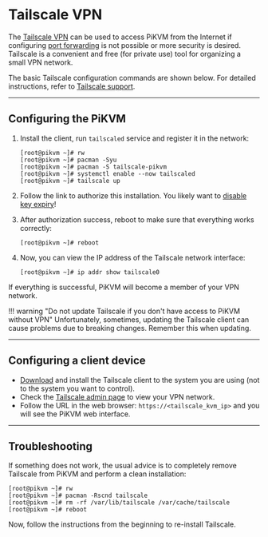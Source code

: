 # Tailscale VPN

The [Tailscale VPN](https://tailscale.com/) can be used to access PiKVM from the Internet
if configuring [port forwarding](port_forwarding.md) is not possible or more security is desired.
Tailscale is a convenient and free (for private use) tool for organizing a small VPN network.

The basic Tailscale configuration commands are shown below.
For detailed instructions, refer to [Tailscale support](https://tailscale.com/contact/support/).


-----
## Configuring the PiKVM

1. Install the client, run `tailscaled` service and register it in the network:

    ```console
    [root@pikvm ~]# rw
    [root@pikvm ~]# pacman -Syu
    [root@pikvm ~]# pacman -S tailscale-pikvm
    [root@pikvm ~]# systemctl enable --now tailscaled
    [root@pikvm ~]# tailscale up
    ```

2. Follow the link to authorize this installation.
    You likely want to [disable key expiry](https://tailscale.com/kb/1028/key-expiry/)!

3. After authorization success, reboot to make sure that everything works correctly:

    ```console
    [root@pikvm ~]# reboot
    ```

4. Now, you can view the IP address of the Tailscale network interface:

    ```console
    [root@pikvm ~]# ip addr show tailscale0
    ```

If everything is successful, PiKVM will become a member of your VPN network.

!!! warning "Do not update Tailscale if you don't have access to PiKVM without VPN"
    Unfortunately, sometimes, updating the Tailscale client can cause problems due to breaking changes.
    Remember this when updating.


-----
## Configuring a client device

* [Download](https://tailscale.com/download) and install the Tailscale client
    to the system you are using (not to the system you want to control).
* Check the [Tailscale admin page](https://login.tailscale.com/admin/machines) to view your VPN network.
* Follow the URL in the web browser: `https://<tailscale_kvm_ip>` and you will see the PiKVM web interface.


-----
## Troubleshooting

If something does not work, the usual advice is to completely remove Tailscale from PiKVM and perform a clean installation:

```console
[root@pikvm ~]# rw
[root@pikvm ~]# pacman -Rscnd tailscale
[root@pikvm ~]# rm -rf /var/lib/tailscale /var/cache/tailscale
[root@pikvm ~]# reboot
```

Now, follow the instructions from the beginning to re-install Tailscale.
